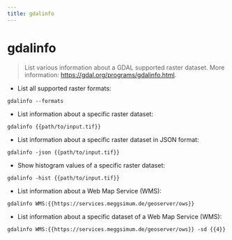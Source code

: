 ```yaml
---
title: gdalinfo
---
```

# gdalinfo

> List various information about a GDAL supported raster dataset.
> More information: <https://gdal.org/programs/gdalinfo.html>.

- List all supported raster formats:

`gdalinfo --formats`

- List information about a specific raster dataset:

`gdalinfo {{path/to/input.tif}}`

- List information about a specific raster dataset in JSON format:

`gdalinfo -json {{path/to/input.tif}}`

- Show histogram values of a specific raster dataset:

`gdalinfo -hist {{path/to/input.tif}}`

- List information about a Web Map Service (WMS):

`gdalinfo WMS:{{https://services.meggsimum.de/geoserver/ows}}`

- List information about a specific dataset of a Web Map Service (WMS):

`gdalinfo WMS:{{https://services.meggsimum.de/geoserver/ows}} -sd {{4}}`
